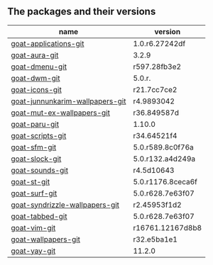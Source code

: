 ## The packages and their versions
| name                              | version           |
| --------------------------------- | ----------------- |
| [goat-applications-git]           | 1.0.r6.27242df    |
| [goat-aura-git]                   | 3.2.9             |
| [goat-dmenu-git]                  | r597.28fb3e2      |
| [goat-dwm-git]                    | 5.0.r.            |
| [goat-icons-git]                  | r21.7cc7ce2       |
| [goat-junnunkarim-wallpapers-git] | r4.9893042        |
| [goat-mut-ex-wallpapers-git]      | r36.849587d       |
| [goat-paru-git]                   | 1.10.0            |
| [goat-scripts-git]                | r34.64521f4       |
| [goat-sfm-git]                    | 5.0.r589.8c0f76a  |
| [goat-slock-git]                  | 5.0.r132.a4d249a  |
| [goat-sounds-git]                 | r4.5d10643        |
| [goat-st-git]                     | 5.0.r1176.8ceca6f |
| [goat-surf-git]                   | 5.0.r628.7e63f07  |
| [goat-syndrizzle-wallpapers-git]  | r2.45953f1d2      |
| [goat-tabbed-git]                 | 5.0.r628.7e63f07  |
| [goat-vim-git]                    | r16761.12167d8b8  |
| [goat-wallpapers-git]             | r32.e5ba1e1       |
| [goat-yay-git]                    | 11.2.0            |


[goat-applications-git]: https://github.com/goatfiles/pkgbuilds/blob/main/x86_64/goat-applications-git/PKGBUILD
[goat-aura-git]: https://github.com/goatfiles/pkgbuilds/blob/main/x86_64/goat-aura-git/PKGBUILD
[goat-dmenu-git]: https://github.com/goatfiles/pkgbuilds/blob/main/x86_64/goat-dmenu-git/PKGBUILD
[goat-dwm-git]: https://github.com/goatfiles/pkgbuilds/blob/main/x86_64/goat-dwm-git/PKGBUILD
[goat-icons-git]: https://github.com/goatfiles/pkgbuilds/blob/main/x86_64/goat-icons-git/PKGBUILD
[goat-junnunkarim-wallpapers-git]: https://github.com/goatfiles/pkgbuilds/blob/main/x86_64/goat-junnunkarim-wallpapers-git/PKGBUILD
[goat-mut-ex-wallpapers-git]: https://github.com/goatfiles/pkgbuilds/blob/main/x86_64/goat-mut-ex-wallpapers-git/PKGBUILD
[goat-paru-git]: https://github.com/goatfiles/pkgbuilds/blob/main/x86_64/goat-paru-git/PKGBUILD
[goat-scripts-git]: https://github.com/goatfiles/pkgbuilds/blob/main/x86_64/goat-scripts-git/PKGBUILD
[goat-sfm-git]: https://github.com/goatfiles/pkgbuilds/blob/main/x86_64/goat-sfm-git/PKGBUILD
[goat-slock-git]: https://github.com/goatfiles/pkgbuilds/blob/main/x86_64/goat-slock-git/PKGBUILD
[goat-sounds-git]: https://github.com/goatfiles/pkgbuilds/blob/main/x86_64/goat-sounds-git/PKGBUILD
[goat-st-git]: https://github.com/goatfiles/pkgbuilds/blob/main/x86_64/goat-st-git/PKGBUILD
[goat-surf-git]: https://github.com/goatfiles/pkgbuilds/blob/main/x86_64/goat-surf-git/PKGBUILD
[goat-syndrizzle-wallpapers-git]: https://github.com/goatfiles/pkgbuilds/blob/main/x86_64/goat-syndrizzle-wallpapers-git/PKGBUILD
[goat-tabbed-git]: https://github.com/goatfiles/pkgbuilds/blob/main/x86_64/goat-tabbed-git/PKGBUILD
[goat-vim-git]: https://github.com/goatfiles/pkgbuilds/blob/main/x86_64/goat-vim-git/PKGBUILD
[goat-wallpapers-git]: https://github.com/goatfiles/pkgbuilds/blob/main/x86_64/goat-wallpapers-git/PKGBUILD
[goat-yay-git]: https://github.com/goatfiles/pkgbuilds/blob/main/x86_64/goat-yay-git/PKGBUILD

